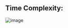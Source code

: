 ## Time Complexity:

![image](https://github.com/sabhyamittal/revision.md/assets/74859174/fc70f9e0-1cce-4997-a009-c38ef175fd69)
